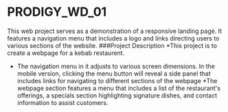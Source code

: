 # PRODIGY_WD_01
 This web project serves as a demonstration of a responsive landing page. It features a navigation menu that includes a logo and links directing users to various sections of the website.
###Project Description
*This project is to create a webpage for a kebab restaurent.
* The navigation menu in it adjusts to various screen dimensions. In the mobile version, clicking the menu button will reveal a side panel that includes links for navigating to different sections of the webpage
*The webpage section features a menu that includes a list of the restaurant's offerings, a specials section highlighting signature dishes, and contact information to assist customers.


